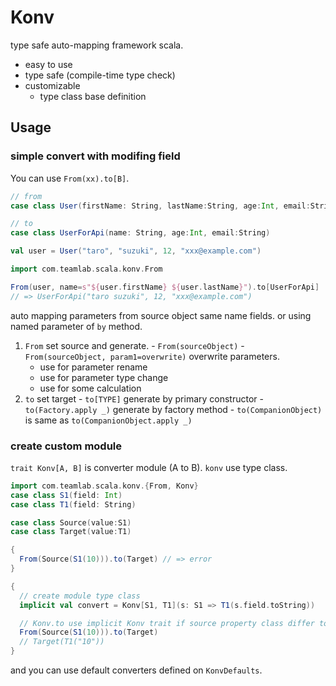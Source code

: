 Konv
===============

type safe auto-mapping framework scala.

 * easy to use
 * type safe (compile-time type check)
 * customizable
   * type class base definition

Usage
-----

### simple convert with modifing field

You can use `From(xx).to[B]`.

```scala
// from
case class User(firstName: String, lastName:String, age:Int, email:String)

// to
case class UserForApi(name: String, age:Int, email:String)

val user = User("taro", "suzuki", 12, "xxx@example.com")

import com.teamlab.scala.konv.From

From(user, name=s"${user.firstName} ${user.lastName}").to[UserForApi]
// => UserForApi("taro suzuki", 12, "xxx@example.com")
```

auto mapping parameters from source object same name fields. or using named parameter of `by` method.

  1. `From` set source and generate.
    - `From(sourceObject)`
    - `From(sourceObject, param1=overwrite)` overwrite parameters.
        - use for parameter rename
        - use for parameter type change
        - use for some calculation
  2. `to` set target
    - `to[TYPE]` generate by primary constructor
    - `to(Factory.apply _)` generate by factory method
    - `to(CompanionObject)` is same as `to(CompanionObject.apply _)`

### create custom module

`trait Konv[A, B]` is converter module (A to B). `konv` use type class.

```scala
import com.teamlab.scala.konv.{From, Konv}
case class S1(field: Int)
case class T1(field: String)

case class Source(value:S1)
case class Target(value:T1)

{
  From(Source(S1(10))).to(Target) // => error
}

{
  // create module type class
  implicit val convert = Konv[S1, T1](s: S1 => T1(s.field.toString))

  // Konv.to use implicit Konv trait if source property class differ to target parameter class
  From(Source(S1(10))).to(Target)
  // Target(T1("10"))
}
```

and you can use default converters defined on `KonvDefaults`.

